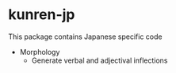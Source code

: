 # kunren-jp

This package contains Japanese specific code
- Morphology
  - Generate verbal and adjectival inflections

